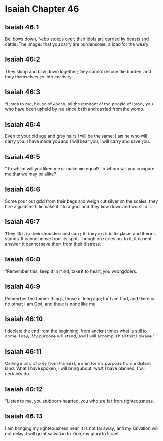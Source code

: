 # Isaiah Chapter 46

## Isaiah 46:1
Bel bows down, Nebo stoops over; their idols are carried by beasts and cattle. The images that you carry are burdensome, a load for the weary.

## Isaiah 46:2
They stoop and bow down together; they cannot rescue the burden, and they themselves go into captivity.

## Isaiah 46:3
“Listen to me, house of Jacob, all the remnant of the people of Israel, you who have been upheld by me since birth and carried from the womb.

## Isaiah 46:4
Even to your old age and grey hairs I will be the same; I am he who will carry you. I have made you and I will bear you; I will carry and save you.

## Isaiah 46:5
“To whom will you liken me or make me equal? To whom will you compare me that we may be alike?

## Isaiah 46:6
Some pour out gold from their bags and weigh out silver on the scales; they hire a goldsmith to make it into a god, and they bow down and worship it.

## Isaiah 46:7
They lift it to their shoulders and carry it; they set it in its place, and there it stands. It cannot move from its spot. Though one cries out to it, it cannot answer; it cannot save them from their distress.

## Isaiah 46:8
“Remember this, keep it in mind; take it to heart, you wrongdoers.

## Isaiah 46:9
Remember the former things, those of long ago; for I am God, and there is no other; I am God, and there is none like me.

## Isaiah 46:10
I declare the end from the beginning, from ancient times what is still to come. I say, ‘My purpose will stand, and I will accomplish all that I please.’

## Isaiah 46:11
Calling a bird of prey from the east, a man for my purpose from a distant land. What I have spoken, I will bring about; what I have planned, I will certainly do.

## Isaiah 46:12
“Listen to me, you stubborn-hearted, you who are far from righteousness.

## Isaiah 46:13
I am bringing my righteousness near, it is not far away; and my salvation will not delay. I will grant salvation to Zion, my glory to Israel.
